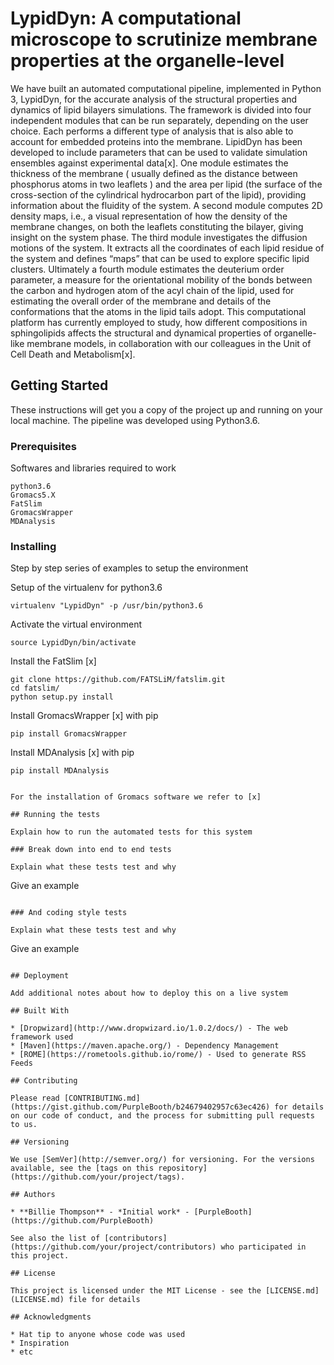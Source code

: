 # LypidDyn: A computational microscope to scrutinize membrane properties at the organelle-level

We have built an automated computational pipeline, implemented in Python 3, LypidDyn, for the accurate analysis of the structural properties and dynamics of lipid bilayers simulations. 
The framework is divided into four independent modules that can be run separately, depending on the user choice. Each performs a different type of analysis that is also able to account for embedded proteins into the membrane. 
LipidDyn has been developed to include parameters that can be used to validate simulation ensembles against experimental data[x].
One module estimates the thickness of the membrane ( usually defined as the distance between phosphorus atoms in two leaflets ) and the area per lipid (the surface of the cross-section of the cylindrical hydrocarbon part of the lipid), providing information about the fluidity of the system. 
A second module computes 2D density maps, i.e., a visual representation of how the density of the membrane changes, on both the leaflets constituting the bilayer, giving insight on the system phase.
The third module investigates the diffusion motions of the system. It extracts all the coordinates of each lipid residue of the system and defines “maps” that can be used to explore specific lipid clusters.
Ultimately a fourth module estimates the deuterium order parameter, a measure for the orientational mobility of the bonds between the carbon and hydrogen atom of the acyl chain of the lipid, used for estimating the overall order of the membrane and details of the conformations that the atoms in the lipid tails adopt. 
This computational platform has currently employed to study, how different compositions in sphingolipids affects the structural and dynamical properties of organelle-like membrane models, in collaboration with our colleagues in the Unit of Cell Death and Metabolism[x]. 


## Getting Started


These instructions will get you a copy of the project up and running on your local machine. 
The pipeline was developed using Python3.6.

### Prerequisites

Softwares and libraries required to work

```
python3.6
Gromacs5.X
FatSlim
GromacsWrapper
MDAnalysis
```

### Installing

Step by step series of examples to setup the environment

Setup of the virtualenv for python3.6

```
virtualenv "LypidDyn" -p /usr/bin/python3.6
```

Activate the virtual environment 

```
source LypidDyn/bin/activate
```

Install the FatSlim [x]

```
git clone https://github.com/FATSLiM/fatslim.git
cd fatslim/
python setup.py install
```

Install GromacsWrapper [x] with pip

```
pip install GromacsWrapper
```

Install MDAnalysis [x] with pip

```
pip install MDAnalysis


For the installation of Gromacs software we refer to [x]

## Running the tests

Explain how to run the automated tests for this system

### Break down into end to end tests

Explain what these tests test and why

```
Give an example
```

### And coding style tests

Explain what these tests test and why

```
Give an example
```

## Deployment

Add additional notes about how to deploy this on a live system

## Built With

* [Dropwizard](http://www.dropwizard.io/1.0.2/docs/) - The web framework used
* [Maven](https://maven.apache.org/) - Dependency Management
* [ROME](https://rometools.github.io/rome/) - Used to generate RSS Feeds

## Contributing

Please read [CONTRIBUTING.md](https://gist.github.com/PurpleBooth/b24679402957c63ec426) for details on our code of conduct, and the process for submitting pull requests to us.

## Versioning

We use [SemVer](http://semver.org/) for versioning. For the versions available, see the [tags on this repository](https://github.com/your/project/tags). 

## Authors

* **Billie Thompson** - *Initial work* - [PurpleBooth](https://github.com/PurpleBooth)

See also the list of [contributors](https://github.com/your/project/contributors) who participated in this project.

## License

This project is licensed under the MIT License - see the [LICENSE.md](LICENSE.md) file for details

## Acknowledgments

* Hat tip to anyone whose code was used
* Inspiration
* etc




